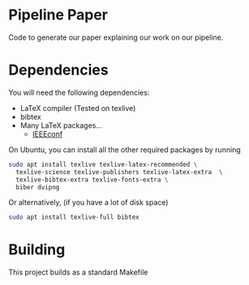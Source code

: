 # Pipeline Paper

Code to generate our paper explaining our work on our pipeline.

# Dependencies

You will need the following dependencies:

+ LaTeX compiler (Tested on texlive)
+ bibtex
+ Many LaTeX packages...
  + [IEEEconf](https://ctan.org/pkg/ieeeconf)

On Ubuntu, you can install all the other required packages by running
```bash
sudo apt install texlive texlive-latex-recommended \
  texlive-science texlive-publishers texlive-latex-extra  \
  texlive-bibtex-extra texlive-fonts-extra \
  biber dvipng
```
Or alternatively, (if you have a lot of disk space)
```bash
sudo apt install texlive-full bibtex
```

# Building

This project builds as a standard Makefile
